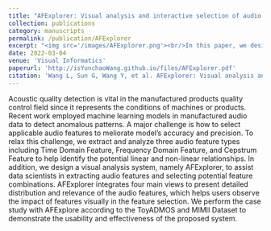 ```yaml
---
title: "AFExplorer: Visual analysis and interactive selection of audio features"
collection: publications
category: manuscripts
permalink: /publication/AFExplorer
excerpt: "<img src='/images/AFExplorer.png'><br/>In this paper, we design a visual analysis system, namely AFExplorer, to assist data scientists in extracting audio features and selecting potential feature combinations. AFExplorer integrates four main views to present detailed distribution and relevance of the audio features, which helps users observe the impact of features visually in the feature selection."
date: 2022-03-04
venue: 'Visual Informatics'
paperurl: 'http://isYunchaoWang.github.io/files/AFExplorer.pdf'
citation: 'Wang L, Sun G, Wang Y, et al. AFExplorer: Visual analysis and interactive selection of audio features[J]. <i>Visual Informatics<i>, 2022, 6(1): 47-55.'
---
```


Acoustic quality detection is vital in the manufactured products quality control field since it represents the conditions of machines or products. Recent work employed machine learning models in manufactured audio data to detect anomalous patterns. A major challenge is how to select applicable audio features to meliorate model’s accuracy and precision. To relax this challenge, we extract and analyze three audio feature types including Time Domain Feature, Frequency Domain Feature, and Cepstrum Feature to help identify the potential linear and non-linear relationships. In addition, we design a visual analysis system, namely AFExplorer, to assist data scientists in extracting audio features and selecting potential feature combinations. AFExplorer integrates four main views to present detailed distribution and relevance of the audio features, which helps users observe the impact of features visually in the feature selection. We perform the case study with AFExplore according to the ToyADMOS and MIMII Dataset to demonstrate the usability and effectiveness of the proposed system.

